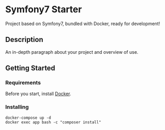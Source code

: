 # Symfony7 Starter

Project based on Symfony7, bundled with Docker, ready for development!

## Description

An in-depth paragraph about your project and overview of use.

## Getting Started

### Requirements

Before you start, install [Docker](https://docs.docker.com/engine/install/). 

### Installing

```shell
docker-compose up -d 
docker exec app bash -c "composer install"
```
